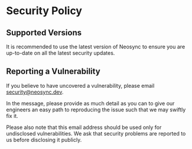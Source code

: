 # Security Policy

## Supported Versions

It is recommended to use the latest version of Neosync to ensure you are up-to-date on all the latest security updates.

## Reporting a Vulnerability

If you believe to have uncovered a vulnerability, please email security@neosync.dev.

In the message, please provide as much detail as you can to give our engineers an easy path to reproducing the issue such that we may swiftly fix it.

Please also note that this email address should be used only for undisclosed vulnerabilities. We ask that security problems are reported to us before disclosing it publicly.

